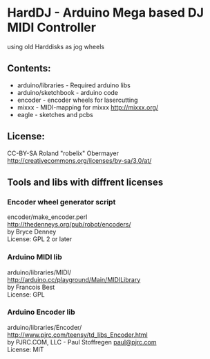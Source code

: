 # HardDJ - Arduino Mega based DJ MIDI Controller

using old Harddisks as jog wheels

## Contents:

* arduino/libraries - Required arduino libs
* arduino/sketchbook - arduino code
* encoder - encoder wheels for lasercutting
* mixxx - MIDI-mapping for mixxx http://mixxx.org/
* eagle - sketches and pcbs


## License:
CC-BY-SA Roland "robelix" Obermayer <roland at robelix.com>
http://creativecommons.org/licenses/by-sa/3.0/at/


## Tools and libs with diffrent licenses

### Encoder wheel generator script
encoder/make_encoder.perl  
http://thedenneys.org/pub/robot/encoders/  
by Bryce Denney <bryce at tlw.com>  
License: GPL 2 or later  

### Arduino MIDI lib
arduino/libraries/MIDI/  
http://arduino.cc/playground/Main/MIDILibrary  
by Francois Best  
License: GPL  

### Arduino Encoder lib
arduino/libraries/Encoder/  
http://www.pjrc.com/teensy/td_libs_Encoder.html  
by PJRC.COM, LLC - Paul Stoffregen <paul@pjrc.com>  
License: MIT  
